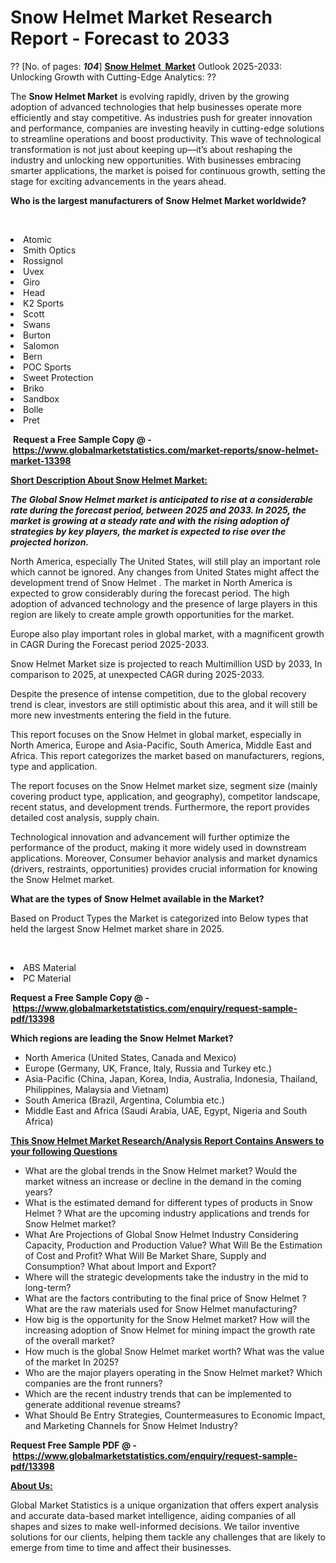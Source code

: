 <H1>Snow Helmet Market Research Report - Forecast to 2033</H1><p>?? [No. of pages:&nbsp;<strong><em>104</em></strong>]&nbsp;<strong><a href="https://www.globalmarketstatistics.com/market-reports/snow-helmet-market-13398">Snow Helmet &nbsp;Market</a></strong>&nbsp;Outlook 2025-2033: Unlocking Growth with Cutting-Edge Analytics: ??</p><p>The <strong>Snow Helmet Market</strong> is evolving rapidly, driven by the growing adoption of advanced technologies that help businesses operate more efficiently and stay competitive. As industries push for greater innovation and performance, companies are investing heavily in cutting-edge solutions to streamline operations and boost productivity. This wave of technological transformation is not just about keeping up&mdash;it&rsquo;s about reshaping the industry and unlocking new opportunities. With businesses embracing smarter applications, the market is poised for continuous growth, setting the stage for exciting advancements in the years ahead.</p><p><strong>Who is the largest manufacturers of Snow Helmet Market worldwide?</strong></p><p>&nbsp;<li>Atomic<li> Smith Optics<li> Rossignol<li> Uvex<li> Giro<li> Head<li> K2 Sports<li> Scott<li> Swans<li> Burton<li> Salomon<li> Bern<li> POC Sports<li> Sweet Protection<li> Briko<li> Sandbox<li> Bolle<li> Pret</p><p>&nbsp;<strong>Request a Free Sample Copy @ -&nbsp;<a href="https://www.globalmarketstatistics.com/market-reports/snow-helmet-market-13398">https://www.globalmarketstatistics.com/market-reports/snow-helmet-market-13398</a></strong></p><p><strong><u>Short Description About Snow Helmet Market:</u></strong></p><p><strong><em>The Global Snow Helmet market is anticipated to rise at a considerable rate during the forecast period, between 2025 and 2033. In 2025, the market is growing at a steady rate and with the rising adoption of strategies by key players, the market is expected to rise over the projected horizon.</em></strong></p><p>North America, especially The United States, will still play an important role which cannot be ignored. Any changes from United States might affect the development trend of Snow Helmet . The market in North America is expected to grow considerably during the forecast period. The high adoption of advanced technology and the presence of large players in this region are likely to create ample growth opportunities for the market.</p><p>Europe also play important roles in global market, with a magnificent growth in CAGR During the Forecast period 2025-2033.</p><p>Snow Helmet Market size is projected to reach Multimillion USD by 2033, In comparison to 2025, at unexpected CAGR during 2025-2033.</p><p>Despite the presence of intense competition, due to the global recovery trend is clear, investors are still optimistic about this area, and it will still be more new investments entering the field in the future.</p><p>This report focuses on the Snow Helmet in global market, especially in North America, Europe and Asia-Pacific, South America, Middle East and Africa. This report categorizes the market based on manufacturers, regions, type and application.</p><p>The report focuses on the Snow Helmet market size, segment size (mainly covering product type, application, and geography), competitor landscape, recent status, and development trends. Furthermore, the report provides detailed cost analysis, supply chain.</p><p>Technological innovation and advancement will further optimize the performance of the product, making it more widely used in downstream applications. Moreover, Consumer behavior analysis and market dynamics (drivers, restraints, opportunities) provides crucial information for knowing the Snow Helmet market.</p><p><strong>What are the types of Snow Helmet available in the Market?</strong></p><p>Based on Product Types the Market is categorized into Below types that held the largest Snow Helmet market share in 2025.</p><p>&nbsp;<li>ABS Material<li> PC Material&nbsp;</p><p><strong>Request a Free Sample Copy @ -&nbsp;<a href="https://www.globalmarketstatistics.com/enquiry/request-sample-pdf/13398">https://www.globalmarketstatistics.com/enquiry/request-sample-pdf/13398</a></strong></p><p><strong>Which regions are leading the Snow Helmet Market?</strong></p><ul><li>North America (United States, Canada and Mexico)</li><li>Europe (Germany, UK, France, Italy, Russia and Turkey etc.)</li><li>Asia-Pacific (China, Japan, Korea, India, Australia, Indonesia, Thailand, Philippines, Malaysia and Vietnam)</li><li>South America (Brazil, Argentina, Columbia etc.)</li><li>Middle East and Africa (Saudi Arabia, UAE, Egypt, Nigeria and South Africa)</li></ul><p><strong><u>This Snow Helmet Market Research/Analysis Report Contains Answers to your following Questions</u></strong></p><ul><li>What are the global trends in the Snow Helmet market? Would the market witness an increase or decline in the demand in the coming years?</li><li>What is the estimated demand for different types of products in Snow Helmet ? What are the upcoming industry applications and trends for Snow Helmet market?</li><li>What Are Projections of Global Snow Helmet Industry Considering Capacity, Production and Production Value? What Will Be the Estimation of Cost and Profit? What Will Be Market Share, Supply and Consumption? What about Import and Export?</li><li>Where will the strategic developments take the industry in the mid to long-term?</li><li>What are the factors contributing to the final price of Snow Helmet ? What are the raw materials used for Snow Helmet manufacturing?</li><li>How big is the opportunity for the Snow Helmet market? How will the increasing adoption of Snow Helmet for mining impact the growth rate of the overall market?</li><li>How much is the global Snow Helmet market worth? What was the value of the market In 2025?</li><li>Who are the major players operating in the Snow Helmet market? Which companies are the front runners?</li><li>Which are the recent industry trends that can be implemented to generate additional revenue streams?</li><li>What Should Be Entry Strategies, Countermeasures to Economic Impact, and Marketing Channels for Snow Helmet Industry?</li></ul><p><strong>Request Free Sample PDF @ -&nbsp;<a href="https://www.globalmarketstatistics.com/enquiry/request-sample-pdf/13398">https://www.globalmarketstatistics.com/enquiry/request-sample-pdf/13398</a></strong></p><p><strong><u>About Us:</u></strong></p><p>Global Market Statistics&nbsp;is a unique organization that offers expert analysis and accurate data-based market intelligence, aiding companies of all shapes and sizes to make well-informed decisions. We tailor inventive solutions for our clients, helping them tackle any challenges that are likely to emerge from time to time and affect their businesses.</p>
